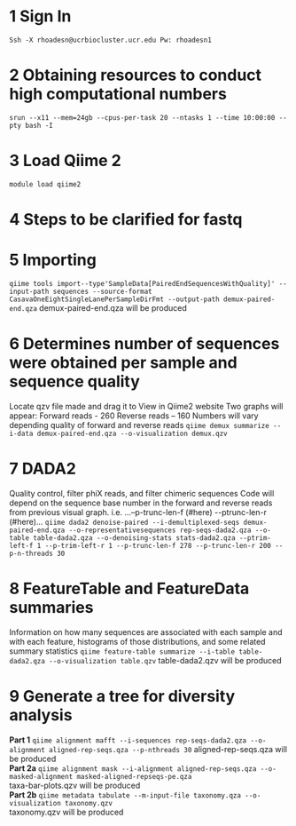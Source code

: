 # **1 Sign In**
```Ssh -X rhoadesn@ucrbiocluster.ucr.edu Pw: rhoadesn1```
# **2 Obtaining resources to conduct high computational numbers**
```srun --x11 --mem=24gb --cpus-per-task 20 --ntasks 1 --time 10:00:00 --pty bash -I```
# **3 Load Qiime 2**
```module load qiime2```
# **4 Steps to be clarified for fastq**
# **5 Importing**
```qiime tools import--type'SampleData[PairedEndSequencesWithQuality]' --input-path sequences --source-format CasavaOneEightSingleLanePerSampleDirFmt --output-path demux-paired-end.qza```
demux-paired-end.qza will be produced
# **6 Determines number of sequences were obtained per sample and sequence quality**
Locate qzv file made and drag it to View in Qiime2 website
Two graphs will appear:
Forward reads - 260
Reverse reads – 160
Numbers will vary depending quality of forward and reverse reads
```qiime demux summarize --i-data demux-paired-end.qza --o-visualization demux.qzv```
# **7 DADA2**
Quality control, filter phiX reads, and filter chimeric sequences
Code will depend on the sequence base number in the forward and reverse reads from previous
visual graph. i.e. …–p-trunc-len-f (#here) --ptrunc-len-r (#here)…
```qiime dada2 denoise-paired --i-demultiplexed-seqs demux-paired-end.qza --o-representativesequences rep-seqs-dada2.qza --o-table table-dada2.qza --o-denoising-stats stats-dada2.qza --ptrim-left-f 1 --p-trim-left-r 1 --p-trunc-len-f 278 --p-trunc-len-r 200 --p-n-threads 30```
# **8  FeatureTable and FeatureData summaries** 
Information on how many sequences are associated
with each sample and with each feature, histograms of those distributions, and some related
summary statistics
```qiime feature-table summarize --i-table table-dada2.qza --o-visualization table.qzv```
table-dada2.qzv will be produced
# **9 Generate a tree for diversity analysis**
**Part 1**
```qiime alignment mafft --i-sequences rep-seqs-dada2.qza --o-alignment aligned-rep-seqs.qza --p-nthreads 30```
aligned-rep-seqs.qza will be produced  
**Part 2a**
```qiime alignment mask --i-alignment aligned-rep-seqs.qza --o-masked-alignment masked-aligned-repseqs-pe.qza```  
taxa-bar-plots.qzv will be produced  
**Part 2b**
```qiime metadata tabulate --m-input-file taxonomy.qza --o-visualization taxonomy.qzv```  
taxonomy.qzv will be produced
